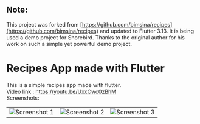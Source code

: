 ## Note: 
This project was forked from [https://github.com/bimsina/recipes](https://github.com/bimsina/recipes) and updated to Flutter 3.13. It is being used a demo project for Shorebird. Thanks to the original author for his work on such a simple yet powerful demo project.

# Recipes App made with Flutter

This is a simple recipes app made with flutter.<br>
Video link : https://youtu.be/UxxCwc0zBhM <br>
Screenshots:<br>
<table style={border:"none"}><tr><td><img src="https://user-images.githubusercontent.com/29589003/55663438-9fdfbb80-583d-11e9-96ac-501652b5cd83.png" alt="Screenshot 1"/></td><td><img src="https://user-images.githubusercontent.com/29589003/55663452-b9810300-583d-11e9-8458-d0c73e166818.png" alt="Screenshot 2"/></td><td><img src="https://user-images.githubusercontent.com/29589003/55663630-7ffdc700-5840-11e9-83b3-398acd1e8ac2.png" alt="Screenshot 3"/></td></tr></table>